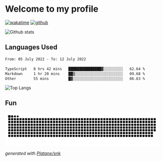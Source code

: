 # Welcome to my profile

[![wakatime](https://wakatime.com/badge/user/82c377cd-a54c-404c-b7df-177b313ca539.svg)](https://wakatime.com/@82c377cd-a54c-404c-b7df-177b313ca539)
[![github](https://img.shields.io/github/followers/xinthose?logo=github&style=plastic)](https://github.com/alanhamlett?tab=followers)

![Github stats](https://github-readme-stats.vercel.app/api?username=xinthose&show_icons=true&theme=radical&count_private=true)

## Languages Used

<!--START_SECTION:waka-->

```text
From: 05 July 2022 - To: 12 July 2022

TypeScript   8 hrs 42 mins   ███████████████▓░░░░░░░░░   62.64 %
Markdown     1 hr 20 mins    ██▒░░░░░░░░░░░░░░░░░░░░░░   09.68 %
Other        55 mins         █▓░░░░░░░░░░░░░░░░░░░░░░░   06.63 %
```

<!--END_SECTION:waka-->

![Top Langs](https://github-readme-stats.vercel.app/api/top-langs/?username=xinthose)

## Fun
![github contribution grid snake animation](https://raw.githubusercontent.com/xinthose/xinthose/output/github-contribution-grid-snake.svg)

_generated with [Platane/snk](https://github.com/Platane/snk)_
